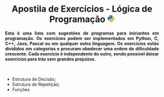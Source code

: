 <h1 align="center"> 
  Apostila de Exercícios - Lógica de Programação
  <img src="./py.png" width="24px" />
</h1>
 
<h4 align="justify">
  Esta é uma lista com sugestões de programas para iniciantes em programação. Os exercícios podem ser implementados em Python, C, C++, Java, Pascal ou em qualquer outra linguagem. Os exercícios estão divididos em categorias e procuram obedecer uma ordem de dificuldade crescente. Cada exercício é independente do outro, sendo possível deixar exercícios para trás sem grandes prejuízos.
</h4>

<br />

<ul>
  <li>Estrutura de Decisão;</li>
  <li>Estrutura de Repetição;</li>
  <li>Funções</li>
</ul>

